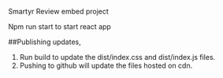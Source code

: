 Smartyr Review embed project 

Npm run start to start react app

##Publishing updates, 
1. Run build to update the dist/index.css and dist/index.js files.
2. Pushing to github will update the files hosted on cdn. 